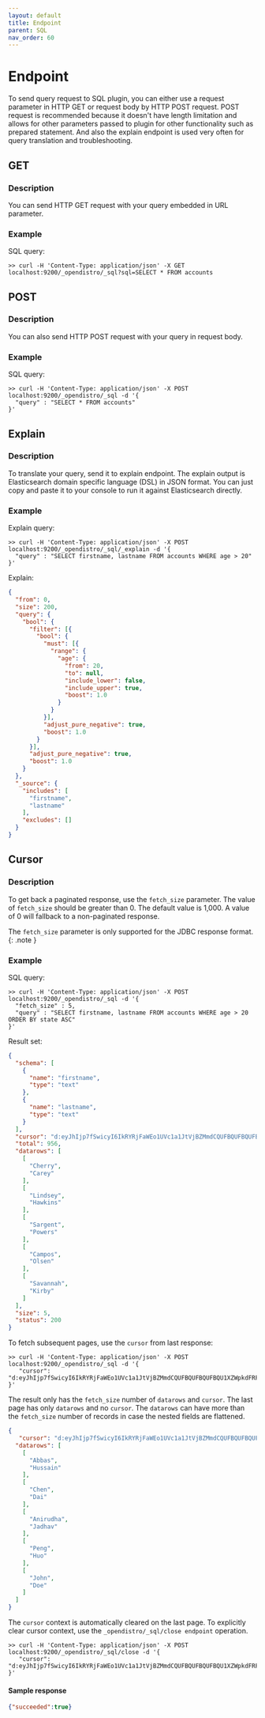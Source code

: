 ```yaml
---
layout: default
title: Endpoint
parent: SQL
nav_order: 60
---
```



# Endpoint

To send query request to SQL plugin, you can either use a request
parameter in HTTP GET or request body by HTTP POST request. POST request
is recommended because it doesn't have length limitation and allows for
other parameters passed to plugin for other functionality such as
prepared statement. And also the explain endpoint is used very often for
query translation and troubleshooting.

## GET

### Description

You can send HTTP GET request with your query embedded in URL parameter.

### Example

SQL query:

```console
>> curl -H 'Content-Type: application/json' -X GET localhost:9200/_opendistro/_sql?sql=SELECT * FROM accounts
```

## POST

### Description

You can also send HTTP POST request with your query in request body.

### Example

SQL query:

```console
>> curl -H 'Content-Type: application/json' -X POST localhost:9200/_opendistro/_sql -d '{
  "query" : "SELECT * FROM accounts"
}'
```

## Explain

### Description

To translate your query, send it to explain endpoint. The explain output
is Elasticsearch domain specific language (DSL) in JSON format. You can
just copy and paste it to your console to run it against Elasticsearch
directly.

### Example

Explain query:

```console
>> curl -H 'Content-Type: application/json' -X POST localhost:9200/_opendistro/_sql/_explain -d '{
  "query" : "SELECT firstname, lastname FROM accounts WHERE age > 20"
}'
```

Explain:

```json
{
  "from": 0,
  "size": 200,
  "query": {
    "bool": {
      "filter": [{
        "bool": {
          "must": [{
            "range": {
              "age": {
                "from": 20,
                "to": null,
                "include_lower": false,
                "include_upper": true,
                "boost": 1.0
              }
            }
          }],
          "adjust_pure_negative": true,
          "boost": 1.0
        }
      }],
      "adjust_pure_negative": true,
      "boost": 1.0
    }
  },
  "_source": {
    "includes": [
      "firstname",
      "lastname"
    ],
    "excludes": []
  }
}
```


## Cursor

### Description

To get back a paginated response, use the `fetch_size` parameter. The value of `fetch_size` should be greater than 0. The default value is 1,000. A value of 0 will fallback to a non-paginated response.

The `fetch_size` parameter is only supported for the JDBC response format.
{: .note }


### Example

SQL query:

```console
>> curl -H 'Content-Type: application/json' -X POST localhost:9200/_opendistro/_sql -d '{
  "fetch_size" : 5,
  "query" : "SELECT firstname, lastname FROM accounts WHERE age > 20 ORDER BY state ASC"
}'
```

Result set:

```json
{
  "schema": [
    {
      "name": "firstname",
      "type": "text"
    },
    {
      "name": "lastname",
      "type": "text"
    }
  ],
  "cursor": "d:eyJhIjp7fSwicyI6IkRYRjFaWEo1UVc1a1JtVjBZMmdCQUFBQUFBQUFBQU1XZWpkdFRFRkZUMlpTZEZkeFdsWnJkRlZoYnpaeVVRPT0iLCJjIjpbeyJuYW1lIjoiZmlyc3RuYW1lIiwidHlwZSI6InRleHQifSx7Im5hbWUiOiJsYXN0bmFtZSIsInR5cGUiOiJ0ZXh0In1dLCJmIjo1LCJpIjoiYWNjb3VudHMiLCJsIjo5NTF9",
  "total": 956,
  "datarows": [
    [
      "Cherry",
      "Carey"
    ],
    [
      "Lindsey",
      "Hawkins"
    ],
    [
      "Sargent",
      "Powers"
    ],
    [
      "Campos",
      "Olsen"
    ],
    [
      "Savannah",
      "Kirby"
    ]
  ],
  "size": 5,
  "status": 200
}
```

To fetch subsequent pages, use the `cursor` from last response:

```console
>> curl -H 'Content-Type: application/json' -X POST localhost:9200/_opendistro/_sql -d '{
   "cursor": "d:eyJhIjp7fSwicyI6IkRYRjFaWEo1UVc1a1JtVjBZMmdCQUFBQUFBQUFBQU1XZWpkdFRFRkZUMlpTZEZkeFdsWnJkRlZoYnpaeVVRPT0iLCJjIjpbeyJuYW1lIjoiZmlyc3RuYW1lIiwidHlwZSI6InRleHQifSx7Im5hbWUiOiJsYXN0bmFtZSIsInR5cGUiOiJ0ZXh0In1dLCJmIjo1LCJpIjoiYWNjb3VudHMiLCJsIjo5NTF9"
}'
```

The result only has the `fetch_size` number of `datarows` and `cursor`.
The last page has only `datarows` and no `cursor`.
The `datarows` can have more than the `fetch_size` number of records in case the nested fields are flattened.

```json
{
   "cursor": "d:eyJhIjp7fSwicyI6IkRYRjFaWEo1UVc1a1JtVjBZMmdCQUFBQUFBQUFBQU1XZWpkdFRFRkZUMlpTZEZkeFdsWnJkRlZoYnpaeVVRPT0iLCJjIjpbeyJuYW1lIjoiZmlyc3RuYW1lIiwidHlwZSI6InRleHQifSx7Im5hbWUiOiJsYXN0bmFtZSIsInR5cGUiOiJ0ZXh0In1dLCJmIjo1LCJpIjoiYWNjb3VudHMabcde12345",
  "datarows": [
    [
      "Abbas",
      "Hussain"
    ],
    [
      "Chen",
      "Dai"
    ],
    [
      "Anirudha",
      "Jadhav"
    ],
    [
      "Peng",
      "Huo"
    ],
    [
      "John",
      "Doe"
    ]
  ]
}
```

The `cursor` context is automatically cleared on the last page.
To explicitly clear cursor context, use the `_opendistro/_sql/close endpoint` operation.

```console
>> curl -H 'Content-Type: application/json' -X POST localhost:9200/_opendistro/_sql/close -d '{
   "cursor": "d:eyJhIjp7fSwicyI6IkRYRjFaWEo1UVc1a1JtVjBZMmdCQUFBQUFBQUFBQU1XZWpkdFRFRkZUMlpTZEZkeFdsWnJkRlZoYnpaeVVRPT0iLCJjIjpbeyJuYW1lIjoiZmlyc3RuYW1lIiwidHlwZSI6InRleHQifSx7Im5hbWUiOiJsYXN0bmFtZSIsInR5cGUiOiJ0ZXh0In1dLCJmIjo1LCJpIjoiYWNjb3VudHMiLCJsIjo5NTF9"
}'
```

#### Sample response

```json
{"succeeded":true}
```
